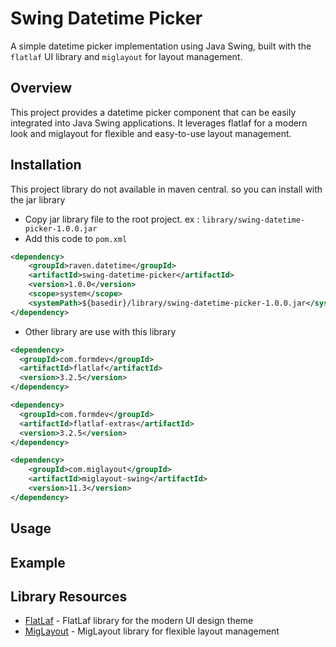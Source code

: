 # Swing Datetime Picker
A simple datetime picker implementation using Java Swing, built with the `flatlaf` UI library and `miglayout` for layout management.


## Overview
This project provides a datetime picker component that can be easily integrated into Java Swing applications. It leverages flatlaf for a modern look and miglayout for flexible and easy-to-use layout management.
## Installation
This project library do not available in maven central. so you can install with the jar library
- Copy jar library file to the root project. ex : `library/swing-datetime-picker-1.0.0.jar`
- Add this code to `pom.xml`
``` xml
<dependency>
    <groupId>raven.datetime</groupId>
    <artifactId>swing-datetime-picker</artifactId>
    <version>1.0.0</version>
    <scope>system</scope>
    <systemPath>${basedir}/library/swing-datetime-picker-1.0.0.jar</systemPath>
</dependency>
```
- Other library are use with this library
``` xml
<dependency>
  <groupId>com.formdev</groupId>
  <artifactId>flatlaf</artifactId>
  <version>3.2.5</version>
</dependency>

<dependency>
  <groupId>com.formdev</groupId>
  <artifactId>flatlaf-extras</artifactId>
  <version>3.2.5</version>
</dependency>

<dependency>
    <groupId>com.miglayout</groupId>
    <artifactId>miglayout-swing</artifactId>
    <version>11.3</version>
</dependency>
```
## Usage

## Example

## Library Resources
- [FlatLaf](https://github.com/JFormDesigner/FlatLaf) - FlatLaf library for the modern UI design theme
- [MigLayout](https://github.com/mikaelgrev/miglayout) - MigLayout library for flexible layout management

